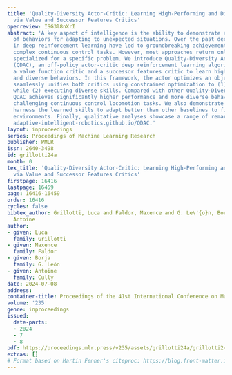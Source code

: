 ```yaml
---
title: 'Quality-Diversity Actor-Critic: Learning High-Performing and Diverse Behaviors
  via Value and Successor Features Critics'
openreview: ISG3l8nXrI
abstract: 'A key aspect of intelligence is the ability to demonstrate a broad spectrum
  of behaviors for adapting to unexpected situations. Over the past decade, advancements
  in deep reinforcement learning have led to groundbreaking achievements to solve
  complex continuous control tasks. However, most approaches return only one solution
  specialized for a specific problem. We introduce Quality-Diversity Actor-Critic
  (QDAC), an off-policy actor-critic deep reinforcement learning algorithm that leverages
  a value function critic and a successor features critic to learn high-performing
  and diverse behaviors. In this framework, the actor optimizes an objective that
  seamlessly unifies both critics using constrained optimization to (1) maximize return,
  while (2) executing diverse skills. Compared with other Quality-Diversity methods,
  QDAC achieves significantly higher performance and more diverse behaviors on six
  challenging continuous control locomotion tasks. We also demonstrate that we can
  harness the learned skills to adapt better than other baselines to five perturbed
  environments. Finally, qualitative analyses showcase a range of remarkable behaviors:
  adaptive-intelligent-robotics.github.io/QDAC.'
layout: inproceedings
series: Proceedings of Machine Learning Research
publisher: PMLR
issn: 2640-3498
id: grillotti24a
month: 0
tex_title: 'Quality-Diversity Actor-Critic: Learning High-Performing and Diverse Behaviors
  via Value and Successor Features Critics'
firstpage: 16416
lastpage: 16459
page: 16416-16459
order: 16416
cycles: false
bibtex_author: Grillotti, Luca and Faldor, Maxence and G. Le\'{o}n, Borja and Cully,
  Antoine
author:
- given: Luca
  family: Grillotti
- given: Maxence
  family: Faldor
- given: Borja
  family: G. León
- given: Antoine
  family: Cully
date: 2024-07-08
address:
container-title: Proceedings of the 41st International Conference on Machine Learning
volume: '235'
genre: inproceedings
issued:
  date-parts:
  - 2024
  - 7
  - 8
pdf: https://proceedings.mlr.press/v235/assets/grillotti24a/grillotti24a.pdf
extras: []
# Format based on Martin Fenner's citeproc: https://blog.front-matter.io/posts/citeproc-yaml-for-bibliographies/
---
```

